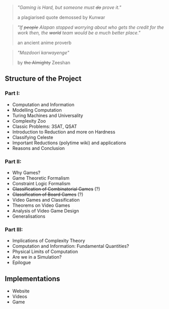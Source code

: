 > *"Gaming is Hard, but someone must ~~do~~ prove it."*
>
> a plagiarised quote demossed by Kunwar

> *"If ~~people~~ Alapan stopped worrying about who gets the credit for the work then, the ~~world~~ team would be a much better place."*
>
> an ancient anime proverb

> *"Mazdoori karwayenge"*
> 
> by  ~~the Almighty~~ Zeeshan

## Structure of the Project

### Part I: 

- Computation and Information
- Modelling Computation
- Turing Machines and Universality
- Complexity Zoo
- Classic Problems: 3SAT, QSAT
- Introduction to Reduction and more on Hardness
- Classifying Celeste
- Important Reductions (polytime wiki) and applications
- Reasons and Conclusion

### Part II: 

- Why Games?
- Game Theoretic Formalism
- Constraint Logic Formalism
- ~~Classification of Combinatorial Games~~ (?)
- ~~Classification of Board Games~~ (?)
- Video Games and Classification
- Theorems on Video Games
- Analysis of Video Game Design
- Generalisations

### Part III: 

- Implications of Complexity Theory
- Computation and Information: Fundamental Quantities?
- Physical Limits of Computation
- Are we in a Simulation?
- Epilogue

## Implementations

- Website
- Videos
- Game

